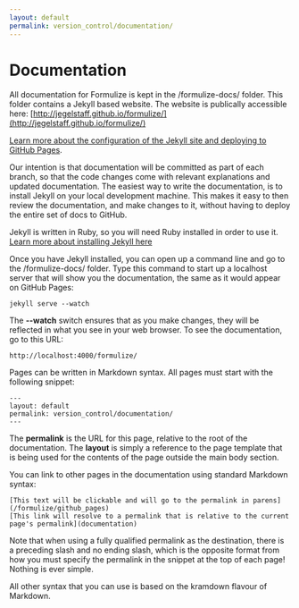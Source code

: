 ```yaml
---
layout: default
permalink: version_control/documentation/
---
```


# Documentation

All documentation for Formulize is kept in the /formulize-docs/ folder.  This folder contains a Jekyll based website.  The website is publically accessible here:  [http://jegelstaff.github.io/formulize/](http://jegelstaff.github.io/formulize/)

[Learn more about the configuration of the Jekyll site and deploying to GitHub Pages](/formulize/github_pages). 

Our intention is that documentation will be committed as part of each branch, so that the code changes come with relevant explanations and updated documentation.  The easiest way to write the documentation, is to install Jekyll on your local development machine.  This makes it easy to then review the documentation, and make changes to it, without having to deploy the entire set of docs to GitHub.

Jekyll is written in Ruby, so you will need Ruby installed in order to use it.  [Learn more about installing Jekyll here](http://jekyllrb.com/docs/installation/)

Once you have Jekyll installed, you can open up a command line and go to the /formulize-docs/ folder.  Type this command to start up a localhost server that will show you the documentation, the same as it would appear on GitHub Pages:

    jekyll serve --watch
    
The **--watch** switch ensures that as you make changes, they will be reflected in what you see in your web browser.  To see the documentation, go to this URL:

    http://localhost:4000/formulize/
    
Pages can be written in Markdown syntax.  All pages must start with the following snippet:

    ---
    layout: default
    permalink: version_control/documentation/
    ---
    
The **permalink** is the URL for this page, relative to the root of the documentation.  The **layout** is simply a reference to the page template that is being used for the contents of the page outside the main body section.

You can link to other pages in the documentation using standard Markdown syntax:

    [This text will be clickable and will go to the permalink in parens](/formulize/github_pages)
    [This link will resolve to a permalink that is relative to the current page's permalink](documentation)
    
Note that when using a fully qualified permalink as the destination, there is a preceding slash and no ending slash, which is the opposite format from how you must specify the permalink in the snippet at the top of each page!  Nothing is ever simple.

All other syntax that you can use is based on the kramdown flavour of Markdown.

